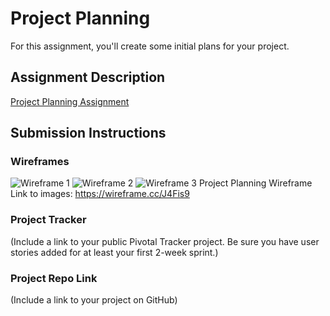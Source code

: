# Project Planning
For this assignment, you'll create some initial plans for your project.

## Assignment Description
[Project Planning Assignment](https://education.launchcode.org/liftoff/assignments/planning/)

## Submission Instructions

### Wireframes

![Wireframe 1](https://ibb.co/LZF6GN6)
![Wireframe 2](https://ibb.co/y5fmpXr)
![Wireframe 3](https://ibb.co/yBxFqCQ)
Project Planning Wireframe Link to images: https://wireframe.cc/J4Fis9

### Project Tracker

(Include a link to your public Pivotal Tracker project. Be sure you have user stories added for at least your first 2-week sprint.)

### Project Repo Link

(Include a link to your project on GitHub)
